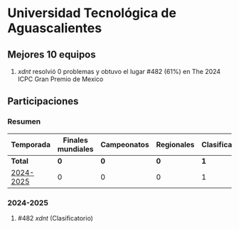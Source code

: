 ---
---

# Universidad Tecnológica de Aguascalientes

## Mejores 10 equipos

1. _xdnt_ resolvió 0 problemas y obtuvo el lugar #482 (61%) en The 2024 ICPC Gran Premio de Mexico

## Participaciones

### Resumen

| Temporada | Finales mundiales | Campeonatos | Regionales | Clasificatorios | Equipos |
| --- | --- | --- | --- | --- | --- |
| **Total** | **0** | **0** | **0** | **1** | **1** |
| [2024-2025](#2024-2025) | 0 | 0 | 0 | 1 | 1 |

### 2024-2025

1. #482 _xdnt_ (Clasificatorio)



